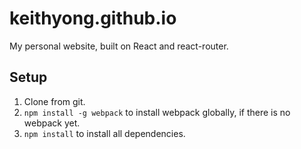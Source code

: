# keithyong.github.io
My personal website, built on React and react-router.

## Setup
1. Clone from git.
2. `npm install -g webpack` to install webpack globally, if there is no webpack yet.
3. `npm install` to install all dependencies.
